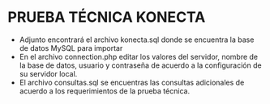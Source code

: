 # PRUEBA TÉCNICA KONECTA

* Adjunto encontrará el archivo konecta.sql donde se encuentra la base de datos MySQL para importar
* En el archivo connection.php editar los valores del servidor, nombre de la base de datos, usuario y contraseña de acuerdo a la configuración de su servidor local.
* El archivo consultas.sql se encuentras las consultas adicionales de acuerdo a los requerimientos de la prueba técnica.
